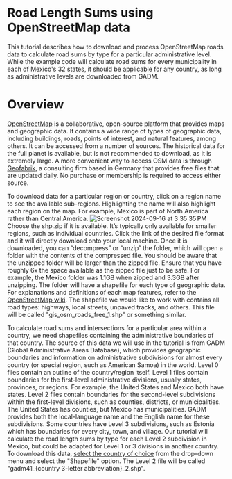 # Road Length Sums using OpenStreetMap data
This tutorial describes how to download and process OpenStreetMap roads data to calculate road sums by type for a particular administrative level. While the example code will calculate road sums for every municipality in each of Mexico's 32 states, it should be applicable for any country, as long as administrative levels are downloaded from GADM.

# Overview
[OpenStreetMap](https://www.openstreetmap.org/about) is a collaborative, open-source platform that provides maps and geographic data. It contains a wide range of types of geographic data, including buildings, roads, points of interest, and natural features, among others. It can be accessed from a number of sources. The historical data for the full planet is available, but is not recommended to download, as it is extremely large. A more convenient way to access OSM data is through [Geofabrik](https://download.geofabrik.de/), a consulting firm based in Germany that provides free files that are updated daily. No purchase or membership is required to access either source.

To download data for a particular region or country, click on a region name to see the available sub-regions. Highlighting the name will also highlight each region on the map. For example, Mexico is part of North America rather than Central America.
![Screenshot 2024-09-16 at 3 35 35 PM](https://github.com/user-attachments/assets/7769ecbb-6639-4d15-8f22-897525bd83b4)
Choose the shp.zip if it is available. It’s typically only available for smaller regions, such as individual countries. Click the link of the desired file format and it will directly download onto your local machine. Once it is downloaded, you can “decompress” or “unzip” the folder, which will open a folder with the contents of the compressed file. You should be aware that the unzipped folder will be larger than the zipped file. Ensure that you have roughly 6x the space available as the zipped file just to be safe. For example, the Mexico folder was 1.1GB when zipped and 3.3GB after unzipping. The folder will have a shapefile for each type of geographic data. For explanations and definitions of each map features, refer to the [OpenStreetMap wiki]([url](https://wiki.openstreetmap.org/wiki/Map_features)). The shapefile we would like to work with contains all road types: highways, local streets, unpaved tracks, and others. This file will be called "gis_osm_roads_free_1.shp" or something similar. 

To calculate road sums and intersections for a particular area within a country, we need shapefiles containing the administrative boundaries of that country. The source of this data we will use in the tutorial is from GADM (Global Administrative Areas Database), which provides geographic boundaries and information on administrative subdivisions for almost every country (or special region, such as American Samoa) in the world. Level 0 files contain an outline of the country/region itself. Level 1 files contain boundaries for the first-level administrative divisions, usually states, provinces, or regions. For example, the United States and Mexico both have states. Level 2 files contain boundaries for the second-level subdivisions within the first-level divisions, such as counties, districts, or municipalities. The United States has counties, but Mexico has municipalities. GADM provides both the local-language name and the English name for these subdivisions. Some countries have Level 3 subdivisions, such as Estonia which has boundaries for every city, town, and village. Our tutorial will calculate the road length sums by type for each Level 2 subdivision in Mexico, but could be adapted for Level 1 or 3 divisions in another country. To download this data, [select the country of choice](https://gadm.org/download_country.html) from the drop-down menu and select the "Shapefile" option. The Level 2 file will be called "gadm41_{country 3-letter abbreviation}_2.shp".

